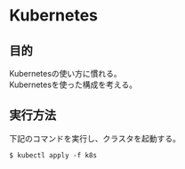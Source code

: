 # Kubernetes
## 目的
Kubernetesの使い方に慣れる。    
Kubernetesを使った構成を考える。

## 実行方法
下記のコマンドを実行し、クラスタを起動する。
```
$ kubectl apply -f k8s
```
